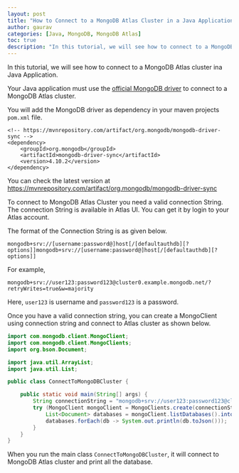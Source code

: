 ```yaml
---
layout: post  
title: "How to Connect to a MongoDB Atlas Cluster in a Java Application"  
author: gaurav  
categories: [Java, MongoDB, MongoDB Atlas]  
toc: true
description: "In this tutorial, we will see how to connect to a MongoDB Atlas cluster ina Java Application."
---
```


In this tutorial, we will see how to connect to a MongoDB Atlas cluster ina Java Application.

Your Java application must use the [official MongoDB driver](https://mvnrepository.com/artifact/org.mongodb/mongodb-driver-sync/4.10.2) to connect to a MongoDB Atlas cluster.

You will add the MongoDB driver as dependency in your maven projects `pom.xml` file.

```git
<!-- https://mvnrepository.com/artifact/org.mongodb/mongodb-driver-sync -->
<dependency>
    <groupId>org.mongodb</groupId>
    <artifactId>mongodb-driver-sync</artifactId>
    <version>4.10.2</version>
</dependency>
```
You can check the latest version at https://mvnrepository.com/artifact/org.mongodb/mongodb-driver-sync

To connect to MongoDB Atlas Cluster you need a valid connection String. The connection String is available in Atlas UI. You can get it by login to your Atlas account.

The format of the Connection String is as given below.
```git
mongodb+srv://[username:password@]host[/[defaultauthdb][?options]]mongodb+srv://[username:password@]host[/[defaultauthdb][?options]]
```

For example,
```git
mongodb+srv://user123:password123@cluster0.example.mongodb.net/?retryWrites=true&w=majority
```
Here, `user123` is username and `password123` is a password.

Once you have a valid connection string, you can create a MongoClient using connection string and connect to Atlas cluster as shown below.

```java
import com.mongodb.client.MongoClient;
import com.mongodb.client.MongoClients;
import org.bson.Document;

import java.util.ArrayList;
import java.util.List;

public class ConnectToMongoDBCluster {

    public static void main(String[] args) {
        String connectionString = "mongodb+srv://user123:password123@cluster0.example.mongodb.net/?retryWrites=true&w=majority";
        try (MongoClient mongoClient = MongoClients.create(connectionString)) {
            List<Document> databases = mongoClient.listDatabases().into(new ArrayList<>());
            databases.forEach(db -> System.out.println(db.toJson()));
        }
    }
}
```

When you run the main class `ConnectToMongoDBCluster`, it will connect to MongoDB Atlas cluster and print all the database.



